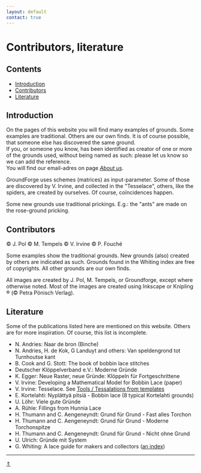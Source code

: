 ```yaml
---
layout: default
contact: true
---
```

# Contributors, literature

## Contents
* [Introduction](#introduction)
* [Contributors](#contributors)
* [Literature](#literature)

## Introduction
On the pages of this website you will find many examples of grounds. Some examples are traditional. Others are our own finds. It is of course possible, that someone else has discovered the same ground.    
If you, or someone you know, has been identified as creator of one or more of the grounds used, without being named as such: please let us know so we can add the reference.   
You will find our email-adres on page [_About us_][aboutus].   

GroundForge uses schemes (matrices) as input-parameter. Some of those are discovered by V. Irvine, and collected in the "Tesselace", others, like the spiders, are created by ourselves. Of course, coïncidences happen.

Some new grounds use traditional prickings. E.g.: the "ants" are made on the rose-ground pricking.
    
## Contributors
&copy; J. Pol
&copy; M. Tempels
&copy; V. Irvine
&copy; P. Fouché                
      
Some examples show the traditional grounds. New grounds (also) created by others are indicated as such. Grounds found in the Whiting index are free of copyrights. All other grounds are our own finds.   

All images are created by J. Pol, M. Tempels, or Groundforge, except where otherwise noted.
Most of the images are created using Inkscape or Knipling &reg; (&copy; Petra Pönisch Verlag).   

## Literature
Some of the publications listed here are mentioned on this website. Others are for more inspiration. Of course, this list is incomplete.             
* N. Andries: Naar de bron (Binche)      
* N. Andries, H. de Kok, G Landuyt and others: Van speldengrond tot Turnhoutse kant    
* B. Cook and G. Stott: The book of bobbin lace stitches            
* Deutscher Klöppelverband e.V.: Moderne Gründe           
* K. Egger: Neue Raster, neue Gründe: Klöppeln für Fortgeschrittene         
* V. Irvine: Developing a Mathematical Model for Bobbin Lace (paper)       
* V. Irvine: Tesselace. See [Tools / Tessalations from templates](https://tesselace.com/tools/inkscape-extension/)   
* E. Kortelahti: Nyplättyä pitsiä - Bobbin lace (8 typical Kortelahti grounds)         
* U. Löhr: Viele gute Gründe      
* A. Rühle: Fillings from Hunnia Lace     
* H. Thumann and C. Aengeneyndt: Grund für Grund - Fast alles Torchon           
* H. Thumann and C. Aengeneyndt: Grund für Grund - Moderne Torchonspitze              
* H. Thumann and C. Aengeneyndt: Grund für Grund - Nicht ohne Grund              
* U. Ulrich: Gründe mit System        
* G. Whiting: A lace guide for makers and collectors ([an index](/gw-lace-to-gf))          
        
***
[&uArr;]()

[aboutus]: /MAE-gf/docs/about-us#write-us
